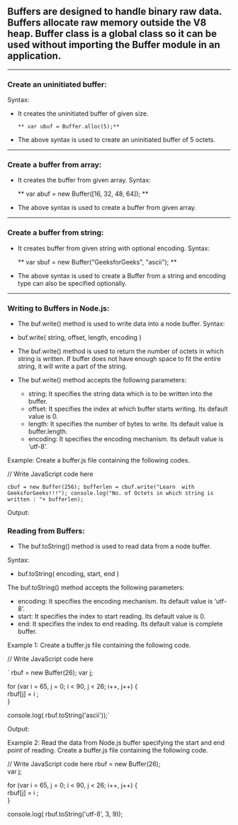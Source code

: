 ## Buffers are designed to handle binary raw data. Buffers allocate raw memory outside the V8 heap. Buffer class is a global class so it can be used without importing the Buffer module in an application.

<hr/>

### Create an uninitiated buffer:

Syntax:

- It creates the uninitiated buffer of given size.

      ** var ubuf = Buffer.alloc(5);**

- The above syntax is used to create an uninitiated buffer of 5 octets.

---

### Create a buffer from array:

- It creates the buffer from given array.
  Syntax:

  ** var abuf = new Buffer([16, 32, 48, 64]); **

- The above syntax is used to create a buffer from given array.

---

### Create a buffer from string:

- It creates buffer from given string with optional encoding.
  Syntax:

  ** var sbuf = new Buffer("GeeksforGeeks", "ascii"); **

- The above syntax is used to create a Buffer from a string and encoding type can also be specified optionally.

---

### Writing to Buffers in Node.js:

- The buf.write() method is used to write data into a node buffer.
  Syntax:

* buf.write( string, offset, length, encoding )

* The buf.write() method is used to return the number of octets in which string is written. If buffer does not have enough space to fit the entire string, it will write a part of the string.

* The buf.write() method accepts the following parameters:

  - string: It specifies the string data which is to be written into the buffer.
  - offset: It specifies the index at which buffer starts writing. Its default value is 0.
  - length: It specifies the number of bytes to write. Its default value is buffer.length.
  - encoding: It specifies the encoding mechanism. Its default value is ‘utf-8’.

Example: Create a buffer.js file containing the following codes.

// Write JavaScript code here

`cbuf = new Buffer(256);
bufferlen = cbuf.write("Learn  with  GeeksforGeeks!!!");
console.log("No. of Octets in which string is written : "+ bufferlen);`

Output:

### Reading from Buffers:

- The buf.toString() method is used to read data from a node buffer.

Syntax:

- buf.toString( encoding, start, end )

The buf.toString() method accepts the following parameters:

- encoding: It specifies the encoding mechanism. Its default value is ‘utf-8’.
- start: It specifies the index to start reading. Its default value is 0.
- end: It specifies the index to end reading. Its default value is complete buffer.

Example 1: Create a buffer.js file containing the following code.

// Write JavaScript code here

`
rbuf = new Buffer(26);
var j;

for (var i = 65, j = 0; i < 90, j < 26; i++, j++) {  
 rbuf[j] = i ;  
}

console.log( rbuf.toString('ascii'));`

Output:

Example 2: Read the data from Node.js buffer specifying the start and end point of reading. Create a buffer.js file containing the following code.

// Write JavaScript code here
rbuf = new Buffer(26);  
var j;

for (var i = 65, j = 0; i < 90, j < 26; i++, j++) {  
 rbuf[j] = i ;  
}

console.log( rbuf.toString('utf-8', 3, 9));
